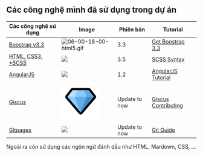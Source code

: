 

## Các công nghệ mình đã sử dụng trong dự án
| Các công nghệ sử dụng                                             | Image                                                                                                                                     | Phiên bản                  | Tutorial                                                                         |
| -----------------------------------------------------------| -------------------------------------------------------------------------------------------------------------------------------------------------| ------------------------ | --------------------------------------------------------------------------------------- |
| [Boostrap v3.3](https://getbootstrap.com/docs/3.3/)            | <img src="https://www.drupal.org/files/styles/grid-3-2x/public/project-images/bootstrap-stack.png?itok=BdTnonBB" title="" alt="06-00-18-00-html5.gif" width="100"> | 3.3          | [Get Boostrap 3.3](https://getbootstrap.com/docs/3.3/) |
| [HTML, CSS3, *SCSS](https://sass-lang.com/documentation/syntax)      | <img src="https://patrick-baessler.de/wp-content/uploads/2020/02/file_type_scss_icon_130177.png" width="100">                                 | 3.5        | [SCSS Syntax](https://sass-lang.com/documentation/syntax)              |
| [AngularJS](hhttps://angularjs.org/)               | <img src="https://railsware.com/blog/wp-content/uploads/2014/09/Make-AngularJS.png" width="100">                                             | 1.2                   | [AngularJS Tutorial](https://angularjs.org/)               |
| [Giscus](https://giscus.app/)             | <img src="https://raw.githubusercontent.com/github/explore/8753900cdf248290844b22340000825a102dd5a2/topics/giscus/giscus.png" width="100">                                      | Update to now            | [Giscus Contributing](https://github.com/giscus/giscus/blob/main/CONTRIBUTING.md)                                                                     |
| [Gitpages](https://github.com)               | <img src="https://cs.stanford.edu/~deepakn/assets/icons/github.svg" width="100">                                      | Update to now         | [Git Guide](https://pages.github.com/)                                                                      |

Ngoài ra còn sử dụng các ngôn ngữ đánh dấu như HTML, Mardown, CSS, ...
